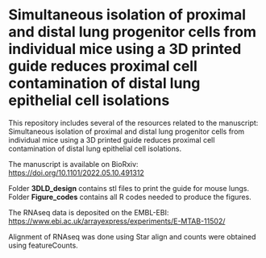 # Simultaneous isolation of proximal and distal lung progenitor cells from individual mice using a 3D printed guide reduces proximal cell contamination of distal lung epithelial cell isolations

This repository includes several of the resources related to the manuscript: Simultaneous isolation of proximal and distal lung progenitor cells from individual mice using a 3D printed guide reduces proximal cell contamination of distal lung epithelial cell isolations.


The manuscript is available on BioRxiv: https://doi.org/10.1101/2022.05.10.491312

Folder **3DLD_design** contains stl files to print the guide for mouse lungs. 
Folder **Figure_codes** contains all R codes needed to produce the figures.

The RNAseq data is deposited on the EMBL-EBI: https://www.ebi.ac.uk/arrayexpress/experiments/E-MTAB-11502/

Alignment of RNAseq was done using Star align and counts were obtained using featureCounts.
